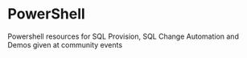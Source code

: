 # PowerShell

Powershell resources for SQL Provision, SQL Change Automation and Demos given at community events
